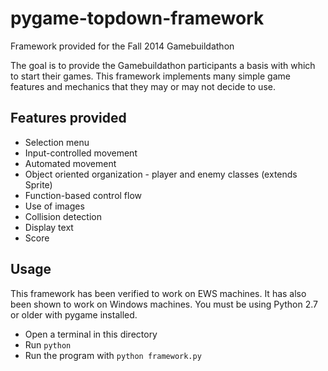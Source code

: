pygame-topdown-framework
========================

Framework provided for the Fall 2014 Gamebuildathon

The goal is to provide the Gamebuildathon participants a basis with which to start their games. This framework implements many simple game features and mechanics that they may or may not decide to use.

Features provided
-----------------

 * Selection menu
 * Input-controlled movement
 * Automated movement
 * Object oriented organization - player and enemy classes (extends Sprite)
 * Function-based control flow
 * Use of images
 * Collision detection
 * Display text
 * Score

Usage
-----

This framework has been verified to work on EWS machines. It has also been shown to work on Windows machines. You must be using Python 2.7 or older with pygame installed.

 * Open a terminal in this directory
 * Run `python`
 * Run the program with `python framework.py`